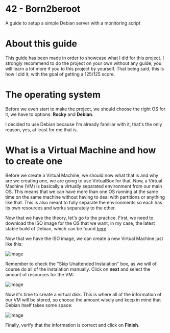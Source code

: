 # 42 - Born2beroot

A guide to setup a simple Debian server with a monitoring script

# About this guide

This guide has been made in order to showcase what I did for this project.
I strongly recommend to do the project on your own without any guide,
you will learn a lot more if you to this project by yourself. That being
said, this is how I did it, with the goal of getting a 125/125 score.

# The operating system

Before we even start to make the project, we should choose the right
OS for it, we have to options: **Rocky** and **Debian**.

I decided to use Debian because I'm already familiar with it, that's the
only reason, yes, at least for me that is.

# What is a Virtual Machine and how to create one

Before we create a Virtual Machine, we should now what that is and why
are we creating one, we are going to use VirtualBox for that. Now, a
Virtual Machine (VM) is basically a virtually separated environment from
our main OS. This means that we can have more than one OS running at the
same time on the same machine without having to deal with partitions or
anything like that. This is also meant to fully separate the environments
so each has its own resources and works separately to the other.

Now that we have the theory, let's go to the practice. First, we need
to download the ISO image for the OS that we want, in my case, the latest
stable build of Debian, which can be found
[here](https://www.debian.org/download).

Now that we have the ISO image, we can create a new Virtual Machine just
like this:

![image](https://github.com/user-attachments/assets/3353ef25-2fb4-4f06-b8dd-0729ed17da70)

Remember to check the "Skip Unattended Instalation" box, as we will of
course do all of the instalation manually. Click on **next** and select
the amount of resources for the VM:

![image](https://github.com/user-attachments/assets/60c1c594-ffd5-49d3-af0e-8239498f3a52)

Now it's time to create a virtual disk. This is where all of the information
of our VM will be stored, so choose the amount wisely and keep in mind that
Debian itself takes some space:

![image](https://github.com/user-attachments/assets/11739fe1-fdcb-49e7-b7f8-66d28c1df257)

Finally, verify that the information is correct and click on **Finish**.
